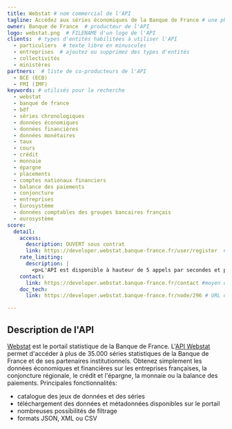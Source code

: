 ```yaml
---
title: Webstat # nom commercial de l'API
tagline: Accédez aux séries économiques de la Banque de France # une phrase maximum
owner: Banque de France  # producteur de l'API
logo: webstat.png  # FILENAME d'un logo de l'API
clients:  # types d'entités habilitées à utiliser l'API
  - particuliers  # texte libre en minuscules
  - entreprises  # ajoutez ou supprimez des types d'entités
  - collectivités
  - ministères
partners:  # liste de co-producteurs de l'API
  - BCE (ECB)
  - FMI (IMF)
keywords: # utilisés pour la recherche
  - webstat
  - banque de france
  - bdf
  - séries chronologiques
  - données économiques
  - données financières
  - données monétaires
  - taux
  - cours
  - crédit
  - monnaie
  - épargne
  - placements
  - comptes nationaux financiers
  - balance des paiements
  - conjoncture
  - entreprises
  - Eurosystème
  - données comptables des groupes bancaires français
  - eurosystème
score:
  detail:
    access:
      description: OUVERT sous contrat
      link: https://developer.webstat.banque-france.fr/user/register  # URL d'une page de demande d'accès si l'API est à accès restreint
    rate_limiting:
      description: |
        <p>L'API est disponible à hauteur de 5 appels par secondes et par jetons d'accès.</p>
    contact:
      link: https://developer.webstat.banque-france.fr/contact #moyen de contact, soit un mail, soit un lien vers formulaire de contact
    doc_tech:
      link: https://developer.webstat.banque-france.fr/node/296 # URL de la documentation au format OpenAPI <https://github.com/OAI/OpenAPI-Specification>

---
```


## Description de l'API

[Webstat](http://webstat.banque-france.fr/fr/) est le portail statistique de la Banque de France. L'[API Webstat](https://developer.webstat.banque-france.fr) permet d'accéder à plus de 35.000 séries statistiques de la Banque de France et de ses partenaires institutionnels. Obtenez simplement les données économiques et financières sur les entreprises françaises, la conjoncture régionale, le crédit et l'épargne, la monnaie ou la balance des paiements.
Principales fonctionnalités:
 - catalogue des jeux de données et des séries
 - téléchargement des données et métadonnées disponibles sur le portail
 - nombreuses possibilités de filtrage 
 - formats JSON, XML ou CSV
